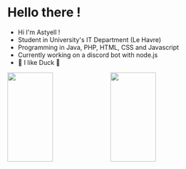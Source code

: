 # Hello there !

- Hi I'm Astyell !
- Student in University's IT Department (Le Havre)
- Programming in Java, PHP, HTML, CSS and Javascript
- Currently working on a discord bot with node.js
- 🦆 I like Duck 🦆

<img height="200" width= "45%" display= "inline" src="https://github-readme-stats.vercel.app/api?username=astyell&show_icons=true&theme=radical&rank_icon=github&include_all_commits=true" />
<img height="200" width= "45%" display= "inline" src="https://github-readme-stats.vercel.app/api/top-langs?username=astyell&layout=compact&langs_count=8&theme=radical" />
